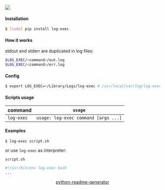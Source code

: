 <!--
https://pypi.org/project/readme-generator/
https://pypi.org/project/python-readme-generator/
-->

[![](https://img.shields.io/badge/OS-Unix-blue.svg?longCache=True)]()

#### Installation
```bash
$ [sudo] pip install log-exec
```

#### How it works
stdout and stderr are duplicated in log files:
```bash
$LOG_EXEC/<command>/out.log
$LOG_EXEC/<command>/err.log
```

#### Config
```bash
$ export LOG_EXEC=~/Library/Logs/log-exec # /usr/local/var/log/log-exec by default
```

#### Scripts usage
command|`usage`
-|-
`log-exec` |`usage: log-exec command [args ...]`

#### Examples
```bash
$ log-exec script.sh
```

or use `log-exec` as interpreter:

`script.sh`
```bash
#!/usr/bin/env log-exec bash
...
```

<p align="center">
    <a href="https://pypi.org/project/python-readme-generator/">python-readme-generator</a>
</p>